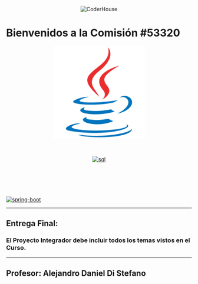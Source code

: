 <p align="center"> 
    <img src="https://jobs.coderhouse.com/assets/logos_coderhouse.png" alt="CoderHouse"  height="100"/>
</p>

# Bienvenidos a la Comisión #53320

<p align="center"> 
<a href="https://developer.mozilla.org/en-US/docs/Web/Java" target="_blank"> 
<img src="https://raw.githubusercontent.com/devicons/devicon/master/icons/java/java-original.svg" alt="Java"  height="250"/></a> 
</p>
</br>
<p align="center"> 
 <a href="https://www.w3.org/html/" target="_blank"> 
     <img src="https://cdn.icon-icons.com/icons2/2699/PNG/512/mysql_official_logo_icon_169938.png" alt="sql" height="100"/></a> 
    <h1>&nbsp</h1>
 <a href="https://www.w3schools.com/css/" target="_blank"> 
 <img src="https://miro.medium.com/v2/resize:fit:1100/0*5FEJ7emIEAxZRCQF" alt="spring-boot"  height="100"/></a> 
</p>

---



## Entrega Final:

### El Proyecto Integrador debe incluir todos los temas vistos en el Curso.

---

## Profesor: Alejandro Daniel Di Stefano
